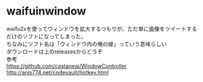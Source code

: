 # waifuinwindow
waifu2xを使ってウィンドウを拡大するつもりが、ただ単に画像をツイートするだけのソフトになってしまった。  
ちなみにソフト名は「ウィンドウ内の俺の嫁」っていう意味らしい  
ダウンロードは上のreleasesからどうぞ  
参考  
https://github.com/castaneai/WindowController  
http://anis774.net/codevault/hotkey.html
